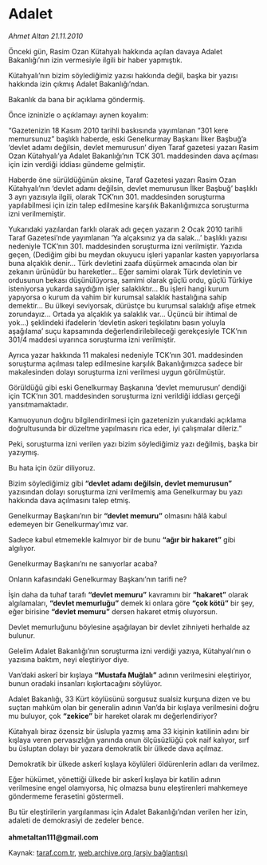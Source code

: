 # Adalet

*Ahmet Altan 21.11.2010*

<div class="yazi"><p>Önceki gün, Rasim Ozan Kütahyalı hakkında açılan davaya Adalet Bakanlığı’nın izin vermesiyle ilgili bir haber yapmıştık.</p>
<p>Kütahyalı’nın bizim söylediğimiz yazısı hakkında değil, başka bir yazısı hakkında izin çıkmış Adalet Bakanlığı’ndan.</p>
<p>Bakanlık da bana bir açıklama göndermiş.</p>
<p>Önce izninizle o açıklamayı aynen koyalım:</p>
<p>“Gazetenizin 18 Kasım 2010 tarihli baskısında yayımlanan “301 kere memursunuz” başlıklı haberde, eski Genelkurmay Başkanı İlker Başbuğ’a ‘devlet adamı değilsin, devlet memurusun’ diyen Taraf gazetesi yazarı Rasim Ozan Kütahyalı’ya Adalet Bakanlığı’nın TCK 301. maddesinden dava açılması için izin verdiği iddiası gündeme gelmiştir.</p>
<p>Haberde öne sürüldüğünün aksine, Taraf Gazetesi yazarı Rasim Ozan Kütahyalı’nın ‘devlet adamı değilsin, devlet memurusun İlker Başbuğ’ başlıklı 3 ayrı yazısıyla ilgili, olarak TCK’nın 301. maddesinden soruşturma yapılabilmesi için izin talep edilmesine karşılık Bakanlığımızca soruşturma izni verilmemiştir.</p>
<p>Yukarıdaki yazılardan farklı olarak adı geçen yazarın 2 Ocak 2010 tarihli Taraf Gazetesi’nde yayımlanan ‘Ya alçaksınız ya da salak...’ başlıklı yazısı nedeniyle TCK’nın 301. maddesinden soruşturma izni verilmiştir. Yazıda geçen, (Dediğim gibi bu meydan okuyucu işleri yapanlar kasten yapıyorlarsa buna alçaklık denir... Türk devletini zaafa düşürmek amacında olan bir zekanın ürünüdür bu hareketler... Eğer samimi olarak Türk devletinin ve ordusunun bekası düşünülüyorsa, samimi olarak güçlü ordu, güçlü Türkiye isteniyorsa yukarda saydığım işler salaklıktır... Bu işleri hangi kurum yapıyorsa o kurum da vahim bir kurumsal salaklık hastalığına sahip demektir... Bu ülkeyi seviyorsak, dürüstçe bu kurumsal salaklığı afişe etmek zorundayız... Ortada ya alçaklık ya salaklık var... Üçüncü bir ihtimal de yok...) şeklindeki ifadelerin ‘devletin askeri teşkilatını basın yoluyla aşağılama’ suçu kapsamında değerlendirilebileceği gerekçesiyle TCK’nın 301/4 maddesi uyarınca soruşturma izni verilmiştir.</p>
<p>Ayrıca yazar hakkında 11 makalesi nedeniyle TCK’nın 301. maddesinden soruşturma açılması talep edilmesine karşılık Bakanlığımızca sadece bir makalesinden dolayı soruşturma izni verilmesi uygun görülmüştür.</p>
<p>Görüldüğü gibi eski Genelkurmay Başkanına ‘devlet memurusun’ dendiği için TCK’nın 301. maddesinden soruşturma izni verildiği iddiası gerçeği yansıtmamaktadır.</p>
<p>Kamuoyunun doğru bilgilendirilmesi için gazetenizin yukarıdaki açıklama doğrultusunda bir düzeltme yapılmasını rica eder, iyi çalışmalar dileriz.”</p>
<p>Peki, soruşturma izni verilen yazı bizim söylediğimiz yazı değilmiş, başka bir yazıymış.</p>
<p>Bu hata için özür diliyoruz.</p>
<p>Bizim söylediğimiz gibi <b>“devlet adamı değilsin, devlet memurusun”</b> yazısından dolayı soruşturma izni verilmemiş ama Genelkurmay bu yazı hakkında dava açılmasını talep etmiş.</p>
<p>Genelkurmay Başkanı’nın bir <b>“devlet memuru”</b> olmasını hâlâ kabul edemeyen bir Genelkurmay’ımız var.</p>
<p>Sadece kabul etmemekle kalmıyor bir de bunu <b>“ağır bir hakaret”</b> gibi algılıyor.</p>
<p>Genelkurmay Başkanı’nı ne sanıyorlar acaba?</p>
<p>Onların kafasındaki Genelkurmay Başkanı’nın tarifi ne?</p>
<p>İşin daha da tuhaf tarafı <b>“devlet memuru”</b> kavramını bir <b>“hakaret”</b> olarak algılamaları, <b>“devlet memurluğu”</b> demek ki onlara göre <b>“çok kötü”</b> bir şey, eğer birisine <b>“devlet memuru”</b> dersen hakaret etmiş oluyorsun.</p>
<p>Devlet memurluğunu böylesine aşağılayan bir devlet zihniyeti herhalde az bulunur.</p>
<p>Gelelim Adalet Bakanlığı’nın soruşturma izni verdiği yazıya, Kütahyalı’nın o yazısına baktım, neyi eleştiriyor diye.</p>
<p>Van’daki askerî bir kışlaya <b>“Mustafa Muğlalı”</b> adının verilmesini eleştiriyor, bunun oradaki insanları kışkırtacağını söylüyor.</p>
<p>Adalet Bakanlığı, 33 Kürt köylüsünü sorgusuz sualsiz kurşuna dizen ve bu suçtan mahkûm olan bir generalin adının Van’da bir kışlaya verilmesini doğru mu buluyor, çok <b>“zekice”</b> bir hareket olarak mı değerlendiriyor?</p>
<p>Kütahyalı biraz özensiz bir üslupla yazmış ama 33 kişinin katilinin adını bir kışlaya veren pervasızlığın yanında onun ölçüsüzlüğü çok naif kalıyor, sırf bu üsluptan dolayı bir yazara demokratik bir ülkede dava açılmaz.</p>
<p>Demokratik bir ülkede askerî kışlaya köylüleri öldürenlerin adları da verilmez.</p>
<p>Eğer hükümet, yönettiği ülkede bir askerî kışlaya bir katilin adının verilmesine engel olamıyorsa, hiç olmazsa bunu eleştirenleri mahkemeye göndermeme ferasetini göstermeli.</p>
<p>Bu tür eleştirilerin yargılanması için Adalet Bakanlığı’ndan verilen her izin, adaleti de demokrasiyi de zedeler bence.<br/><br/><b>ahmetaltan111@gmail.com </b></p></div>

Kaynak: [taraf.com.tr](http://www.taraf.com.tr:80/ahmet-altan/makale-adalet.htm), [web.archive.org (arşiv bağlantısı)](http://web.archive.org/web/20101123124138/http://www.taraf.com.tr:80/ahmet-altan/makale-adalet.htm)

